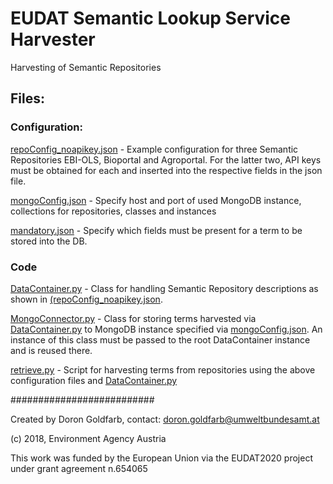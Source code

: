 # EUDAT Semantic Lookup Service Harvester

Harvesting of Semantic Repositories

## Files:

### Configuration:

[repoConfig_noapikey.json](repoConfig_noapikey.json) - Example configuration for three Semantic Repositories EBI-OLS, Bioportal and Agroportal. For the latter two, API keys must be obtained for each and inserted into the respective fields in the json file.

[mongoConfig.json](mongoConfig.json) - Specify host and port of used MongoDB instance, collections for repositories, classes and instances

[mandatory.json](mandatory.json) - Specify which fields must be present for a term to be stored into the DB.

### Code

[DataContainer.py](DataContainer.py) - Class for handling Semantic Repository descriptions as shown in [(repoConfig_noapikey.json](repoConfig_noapikey.json).

[MongoConnector.py](MongoConnector.py) - Class for storing terms harvested via [DataContainer.py](DataContainer.py) to MongoDB instance specified via [mongoConfig.json](mongoConfig.json). An instance of this class must be passed to the root DataContainer instance and is reused there.

[retrieve.py](retrieve.py) - Script for harvesting terms from repositories using the above configuration files and [DataContainer.py](DataContainer.py)


##########################

Created by Doron Goldfarb, contact: doron.goldfarb@umweltbundesamt.at

(c) 2018, Environment Agency Austria


This work was funded by the European Union via the EUDAT2020 project under grant agreement n.654065
